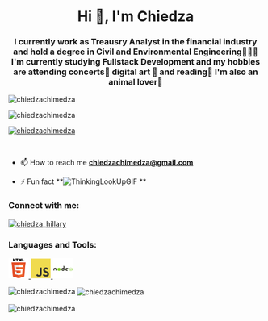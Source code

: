 <h1 align="center">Hi 👋, I'm Chiedza</h1>
<h3 align="center">I currently work as Treausry Analyst in the financial industry and hold a degree in Civil and Environmental Engineering👩🏾‍🎓
I'm currently studying Fullstack Development and my hobbies are attending concerts🎸 digital art 🎨 and reading📕 I'm also an animal lover🐶</h3>

<p align="left"> <img src="https://komarev.com/ghpvc/?username=chiedzachimedza&label=Profile%20views&color=0e75b6&style=flat" alt="chiedzachimedza" /> </p>
<p align="left"> <img src="https://images.unsplash.com/photo-1589652717521-10c0d092dea9?ixlib=rb-4.0.3&ixid=MnwxMjA3fDB8MHxzZWFyY2h8Mnx8ZG9nJTIwd2l0aCUyMGNvbXB1dGVyfGVufDB8fDB8fA%3D%3D&w=1000&q=80" alt="chiedzachimedza" /> </p>


<p align="left"> <a href="https://github.com/ryo-ma/github-profile-trophy"><img src="https://github-profile-trophy.vercel.app/?username=chiedzachimedza" alt="chiedzachimedza" /></a> </p>

<p align="left"> <a href="https://twitter.com/" target="blank"><img src="https://img.shields.io/twitter/follow/?logo=twitter&style=for-the-badge" alt="" /></a> </p>

- 📫 How to reach me **chiedzachimedza@gmail.com**

- ⚡ Fun fact **![ThinkingLookUpGIF](https://user-images.githubusercontent.com/123820194/215337690-71b5c66d-9e6d-40e1-a8b3-0b2d7d443cb6.gif)
**

<h3 align="left">Connect with me:</h3>
<p align="left">
<a href="https://instagram.com/chiedza_hillary" target="blank"><img align="center" src="https://raw.githubusercontent.com/rahuldkjain/github-profile-readme-generator/master/src/images/icons/Social/instagram.svg" alt="chiedza_hillary" height="30" width="40" /></a>
</p>

<h3 align="left">Languages and Tools:</h3>
<p align="left"> <a href="https://www.w3.org/html/" target="_blank" rel="noreferrer"> <img src="https://raw.githubusercontent.com/devicons/devicon/master/icons/html5/html5-original-wordmark.svg" alt="html5" width="40" height="40"/> </a> <a href="https://developer.mozilla.org/en-US/docs/Web/JavaScript" target="_blank" rel="noreferrer"> <img src="https://raw.githubusercontent.com/devicons/devicon/master/icons/javascript/javascript-original.svg" alt="javascript" width="40" height="40"/> </a> <a href="https://nodejs.org" target="_blank" rel="noreferrer"> <img src="https://raw.githubusercontent.com/devicons/devicon/master/icons/nodejs/nodejs-original-wordmark.svg" alt="nodejs" width="40" height="40"/> </a> </p>

<p><img align="left" src="https://github-readme-stats.vercel.app/api/top-langs?username=chiedzachimedza&show_icons=true&locale=en&layout=compact" alt="chiedzachimedza" /></p>

<p>&nbsp;<img align="center" src="https://github-readme-stats.vercel.app/api?username=chiedzachimedza&show_icons=true&locale=en" alt="chiedzachimedza" /></p>

<p><img align="center" src="https://github-readme-streak-stats.herokuapp.com/?user=chiedzachimedza&" alt="chiedzachimedza" /></p>

